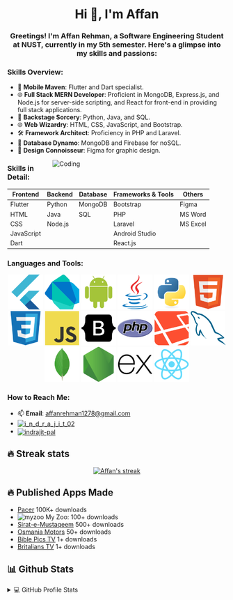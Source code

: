 
<h1 align="center">Hi 👋, I'm Affan</h1>
<h3 align="center">Greetings! I'm Affan Rehman, a Software Engineering Student at NUST, currently in my 5th semester. Here's a glimpse into my skills and passions:</h3>

### Skills Overview:

- 🚀 **Mobile Maven**: Flutter and Dart specialist.
- 🌐 **Full Stack MERN Developer**: Proficient in MongoDB, Express.js, and Node.js for server-side scripting, and React for front-end in providing full stack applications.
- 📱 **Backstage Sorcery**: Python, Java, and SQL.
- 🌐 **Web Wizardry**: HTML, CSS, JavaScript, and Bootstrap.
- 🛠️ **Framework Architect**: Proficiency in PHP and Laravel.
- 💾 **Database Dynamo**: MongoDB and Firebase for noSQL.
- 🎨 **Design Connoisseur**: Figma for graphic design.

<img align="right" alt="Coding" width="400" src="https://camo.githubusercontent.com/8bf6f6d78abc81fcf9c49f10649423e73ea44bc248e83aaae8759d401c829a84/68747470733a2f2f70687973696373677572756b756c2e66696c65732e776f726470726573732e636f6d2f323031392f30322f6368617261637465722d312e676966">

### Skills in Detail:

| Frontend       | Backend       | Database     | Frameworks & Tools | Others       |
|----------------|---------------|--------------|---------------------|--------------|
| Flutter        | Python        | MongoDB      | Bootstrap           | Figma        |
| HTML           | Java          | SQL          | PHP                 | MS Word      |
| CSS            | Node.js       |              | Laravel             | MS Excel     |
| JavaScript     |               |              | Android Studio      |              |
| Dart           |               |              | React.js            |              |


### Languages and Tools:

<p align="center">
  <img src="https://raw.githubusercontent.com/devicons/devicon/master/icons/flutter/flutter-original.svg" alt="Flutter" width="80" height="80"/>
  <img src="https://raw.githubusercontent.com/devicons/devicon/master/icons/dart/dart-original.svg" alt="Dart" width="80" height="80"/>
  <img src="https://raw.githubusercontent.com/devicons/devicon/master/icons/android/android-original.svg" alt="Android Studio" width="80" height="80"/>
  <img src="https://raw.githubusercontent.com/devicons/devicon/master/icons/java/java-original.svg" alt="Java" width="80" height="80"/>
  <img src="https://raw.githubusercontent.com/devicons/devicon/master/icons/python/python-original.svg" alt="Python" width="80" height="80"/>
  <img src="https://raw.githubusercontent.com/devicons/devicon/master/icons/html5/html5-original.svg" alt="HTML" width="80" height="80"/>
  <img src="https://raw.githubusercontent.com/devicons/devicon/master/icons/css3/css3-original.svg" alt="CSS" width="80" height="80"/>
  <img src="https://raw.githubusercontent.com/devicons/devicon/master/icons/javascript/javascript-original.svg" alt="JavaScript" width="80" height="80"/>
  <img src="https://raw.githubusercontent.com/devicons/devicon/master/icons/bootstrap/bootstrap-plain.svg" alt="Bootstrap" width="80" height="80"/>
  <img src="https://raw.githubusercontent.com/devicons/devicon/master/icons/php/php-original.svg" alt="PHP" width="80" height="80"/>
  <img src="https://raw.githubusercontent.com/devicons/devicon/master/icons/laravel/laravel-plain.svg" alt="Laravel" width="80" height="80"/>
  <img src="https://raw.githubusercontent.com/devicons/devicon/master/icons/mysql/mysql-original.svg" alt="MySQL" width="80" height="80"/>
  <img src="https://raw.githubusercontent.com/devicons/devicon/master/icons/mongodb/mongodb-original.svg" alt="MongoDB" width="80" height="80"/>
  <img src="https://raw.githubusercontent.com/devicons/devicon/master/icons/nodejs/nodejs-original.svg" alt="Node.js" width="80" height="80"/>
  <img src="https://raw.githubusercontent.com/devicons/devicon/master/icons/express/express-original.svg" alt="Express.js" width="80" height="80"/>
  <img src="https://raw.githubusercontent.com/devicons/devicon/master/icons/react/react-original.svg" alt="React.js" width="80" height="80"/>
</p>


### How to Reach Me:
- 📫 **Email**: [affanrehman1278@gmail.com](mailto:affanrehman1278@gmail.com)
- <a href="https://www.instagram.com/affan_rehman/" target="blank"><img align="center" src="https://raw.githubusercontent.com/rahuldkjain/github-profile-readme-generator/master/src/images/icons/Social/instagram.svg" alt="i_n_d_r_a_j_i_t_02" height="30" width="40" /></a>
- <a href="https://www.linkedin.com/in/affan-rehman-22b262219/" target="blank"><img align="center" src="https://raw.githubusercontent.com/rahuldkjain/github-profile-readme-generator/master/src/images/icons/Social/linked-in-alt.svg" alt="indrajit-pal" height="30" width="40" /></a>



## 🔥 Streak stats
<p align="center">
  <a href="https://github.com/Affan-Rehman/github-readme-streak-stats">
    <img alt="Affan's streak" src="https://github-readme-streak-stats.herokuapp.com/?user=Affan-Rehman&theme=monokai-metallian&hide_border=true"/>
  </a>
</p>

## 🔥 Published Apps Made
- [Pacer](https://play.google.com/store/apps/details?id=charisma.motiondetectorpedometer.steptrackercounter) 100K+ downloads
- ![myzoo](https://github.com/Affan-Rehman/Affan-Rehman/assets/112381046/d1dec651-850e-4bb0-872a-59f256392de8) My Zoo: 100+ downloads
- [Sirat-e-Mustaqeem](https://play.google.com/store/apps/details?id=com.risfat.siratemustaqeem&hl=en&gl=US)  500+ downloads
- [Osmania Motors](https://play.google.com/store/apps/details?id=com.osmaniamotors.www)  50+ downloads
- [Bible Pics TV](https://play.google.com/store/apps/details?id=com.biblepics.biblepics_tv_app) 1+ downloads
- [Britalians TV](https://play.google.com/store/apps/details?id=com.britalianstv.britalians)  1+ downloads

## 📊 Github Stats
<details> 
  <summary>💻 GitHub Profile Stats</summary>
  <br/>
    
   ![Affan's GitHub stats](https://github-readme-stats.vercel.app/api?username=Affan-Rehman&show_icons=true&theme=radical) ![Top Languages Card](https://github-readme-stats.vercel.app/api/top-langs/?username=Affan-Rehman&layout=compact)
  <br/>
